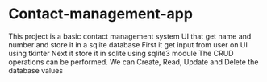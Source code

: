 # Contact-management-app
This project is a basic contact management system UI that get name and number and store it in a sqlite database
First it get input from user on UI using tkinter 
Next it store it in sqlite using sqlite3 module
The CRUD operations can be performed. We can Create, Read, Update and Delete the database values
